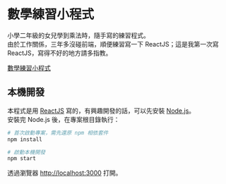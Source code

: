 # 數學練習小程式

小學二年級的女兒學到乘法時，隨手寫的練習程式。  
由於工作關係，三年多沒碰前端，順便練習寫一下 ReactJS；這是我第一次寫 ReactJS，寫得不好的地方請多指教。  

[數學練習小程式](http://math-exercise.johnwu.cc/)  

## 本機開發

本程式是用 [ReactJS](https://zh-hant.reactjs.org/docs/) 寫的，有興趣開發的話，可以先安裝 [Node.js](https://nodejs.org/en/)。  
安裝完 Node.js 後，在專案根目錄執行：  

```sh
# 首次啟動專案，需先還原 npm 相依套件
npm install

# 啟動本機開發
npm start
```

透過瀏覽器 [http://localhost:3000](http://localhost:3000) 打開。